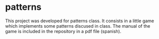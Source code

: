 # patterns
This project was developed for patterns class. It consists in a little game which implements some patterns discused in class. The manual of the game is included in the repository in a pdf file (spanish).
